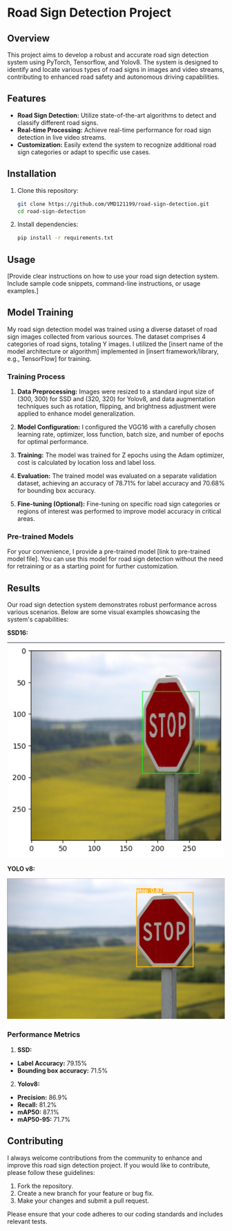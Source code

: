 # Road Sign Detection Project

## Overview

This project aims to develop a robust and accurate road sign detection system using PyTorch, Tensorflow, and Yolov8. The system is designed to identify and locate various types of road signs in images and video streams, contributing to enhanced road safety and autonomous driving capabilities.

## Features

- **Road Sign Detection:** Utilize state-of-the-art algorithms to detect and classify different road signs.
- **Real-time Processing:** Achieve real-time performance for road sign detection in live video streams.
- **Customization:** Easily extend the system to recognize additional road sign categories or adapt to specific use cases.

## Installation

1. Clone this repository:

   ```bash
   git clone https://github.com/VMD121199/road-sign-detection.git
   cd road-sign-detection
   ```

2. Install dependencies:

   ```bash
   pip install -r requirements.txt
   ```

<!-- 3. [Add any specific installation instructions or additional dependencies if needed.] -->

## Usage

[Provide clear instructions on how to use your road sign detection system. Include sample code snippets, command-line instructions, or usage examples.]

## Model Training

My road sign detection model was trained using a diverse dataset of road sign images collected from various sources. The dataset comprises 4 categories of road signs, totaling Y images. I utilized the [insert name of the model architecture or algorithm] implemented in [insert framework/library, e.g., TensorFlow] for training.

### Training Process

1. **Data Preprocessing:** Images were resized to a standard input size of (300, 300) for SSD and (320, 320) for Yolov8, and data augmentation techniques such as rotation, flipping, and brightness adjustment were applied to enhance model generalization.

2. **Model Configuration:** I configured the VGG16 with a carefully chosen learning rate, optimizer, loss function, batch size, and number of epochs for optimal performance.

3. **Training:** The model was trained for Z epochs using the Adam optimizer, cost is calculated by location loss and label loss.

4. **Evaluation:** The trained model was evaluated on a separate validation dataset, achieving an accuracy of 78.71% for label accuracy and 70.68% for bounding box accuracy.

5. **Fine-tuning (Optional):** Fine-tuning on specific road sign categories or regions of interest was performed to improve model accuracy in critical areas.

### Pre-trained Models

For your convenience, I provide a pre-trained model [link to pre-trained model file]. You can use this model for road sign detection without the need for retraining or as a starting point for further customization.

## Results

Our road sign detection system demonstrates robust performance across various scenarios. Below are some visual examples showcasing the system's capabilities:


**SSD16:**

![Example 2](images/image_2.png)

**YOLO v8:**

![Example 1](images/image_1.png)

### Performance Metrics

1. **SSD:**

- **Label Accuracy:** 79.15%
- **Bounding box accuracy:** 71.5%

2. **Yolov8:**

- **Precision:** 86.9%
- **Recall:** 81.2%
- **mAP50:** 87.1%
- **mAP50-95:** 71.7%

## Contributing

I always welcome contributions from the community to enhance and improve this road sign detection project. If you would like to contribute, please follow these guidelines:

1. Fork the repository.
2. Create a new branch for your feature or bug fix.
3. Make your changes and submit a pull request.

Please ensure that your code adheres to our coding standards and includes relevant tests.

<!-- ## Acknowledgments

We would like to express our gratitude to the following:

- [Name of external library or framework] for providing essential functionality.
- [Name of dataset provider] for the road sign dataset used in training. -->
